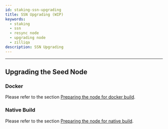 ```yaml
---
id: staking-ssn-upgrading
title: SSN Upgrading (WIP)
keywords:
  - staking
  - ssn
  - resync node
  - upgrading node
  - zilliqa
description: SSN Upgrading
---
```


---

## Upgrading the Seed Node

### Docker

Please refer to the section [Preparing the node for docker build](staking/staking-phase-1.1/ssn-operators/staking-ssn-setup).

### Native Build

Please refer to the section [Preparing the node for native build](staking/staking-phase-1.1/ssn-operators/staking-ssn-setup).
